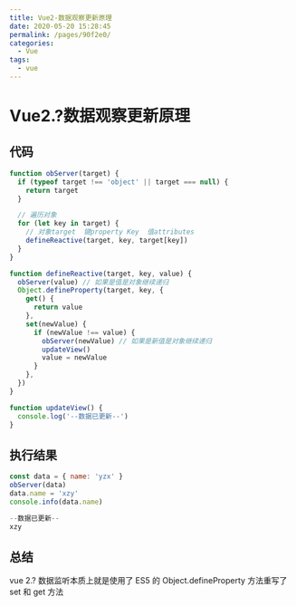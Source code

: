 ```yaml
---
title: Vue2-数据观察更新原理
date: 2020-05-20 15:28:45
permalink: /pages/90f2e0/
categories: 
  - Vue
tags: 
  - vue
---
```

# Vue2.?数据观察更新原理

## 代码

```JavaScript
function obServer(target) {
  if (typeof target !== 'object' || target === null) {
    return target
  }

  // 遍历对象
  for (let key in target) {
    // 对象target  键property Key  值attributes
    defineReactive(target, key, target[key])
  }
}

function defineReactive(target, key, value) {
  obServer(value) // 如果是值是对象继续递归
  Object.defineProperty(target, key, {
    get() {
      return value
    },
    set(newValue) {
      if (newValue !== value) {
        obServer(newValue) // 如果是新值是对象继续递归
        updateView()
        value = newValue
      }
    },
  })
}

function updateView() {
  console.log('--数据已更新--')
}
```

<!-- more -->

## 执行结果

```JavaScript
const data = { name: 'yzx' }
obServer(data)
data.name = 'xzy'
console.info(data.name)
```

```JavaScript
--数据已更新--
xzy
```

## 总结

vue 2.? 数据监听本质上就是使用了 ES5 的 Object.defineProperty 方法重写了 set 和 get 方法
